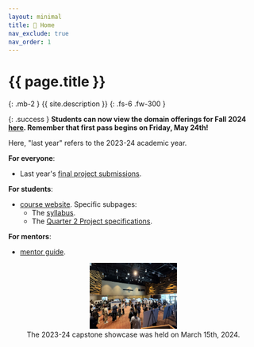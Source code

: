 ```yaml
---
layout: minimal
title: 🏡 Home
nav_exclude: true
nav_order: 1
---
```


# {{ page.title }}
{: .mb-2 }
{{ site.description }}
{: .fs-6 .fw-300 }

{: .success }
**Students can now view the domain offerings for Fall 2024 [here](https://dsc-capstone.org/enrollment). Remember that first pass begins on Friday, May 24th!**


Here, "last year" refers to the 2023-24 academic year.

**For everyone**:
- Last year's [final project submissions](https://dsc-capstone.org/showcase-24).

**For students**:

- [course website](https://dsc-capstone.org/2024-25). Specific subpages:
    - The [syllabus](https://dsc-capstone.org/2023-24/syllabus).
    - The [Quarter 2 Project specifications](https://dsc-capstone.org/2024-25/assignments/projects/q2).

**For mentors**:

- [mentor guide](https://dsc-capstone.org/2024-25/mentors).

<center><img src="showcase.jpeg" width="35%"><br>The 2023-24 capstone showcase was held on March 15th, 2024.</center>
